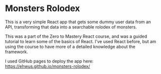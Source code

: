 # Monsters Rolodex

This is a very simple React app that gets some dummy user data from an API, transforming that data into a searchable rolodex of monsters.

This was a part of the Zero to Mastery React course, and was a guided tutorial to learn some of the basics of React. I've used React before, but am using the course to have more of a detailed knowledge about the framework.

I used GitHub pages to deploy the app here: https://ehwus.github.io/monsters-rolodex/
